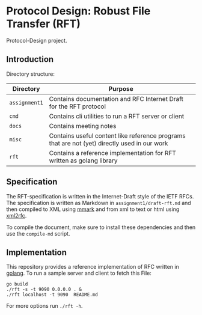 # Protocol Design: Robust File Transfer (RFT)

Protocol-Design project.

## Introduction

Directory structure:

| Directory       | Purpose       |
|-----------------|-----------------------------------------------------------------------------------------------|
| `assignment1`   | Contains documentation and RFC Internet Draft for the RFT protocol                            |
| `cmd`           | Contains cli utilities to run a RFT server or client                                          |
| `docs`          | Contains meeting notes                                                                        |
| `misc`          | Contains useful content like reference programs that are not (yet) directly used in our work  |
| `rft`           | Contains a reference implementation for RFT written as golang library                         |


## Specification

The RFT-specification is written in the Internet-Draft style of the IETF RFCs.
The specification is written as Markdown in `assignment1/draft-rft.md` and then
compiled to XML using [mmark](https://github.com/mmarkdown/mmark/) and from xml to text or html using [xml2rfc](https://xml2rfc.tools.ietf.org/).

To compile the document, make sure to install these dependencies and then use
the `compile-md` script.

## Implementation

This repository provides a reference implementation of RFC written in
[golang](https://golang.org/). To run a sample server and client to fetch
this File:

```shell
go build
./rft -s -t 9090 0.0.0.0 . &
./rft localhost -t 9090  README.md
```

For more options run `./rft -h`.


